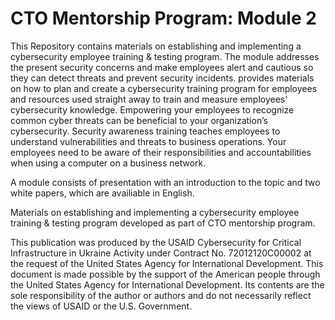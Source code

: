 # CTO Mentorship Program: Module 2

This Repository contains materials on establishing and implementing a cybersecurity employee training & testing program. The module addresses the present security concerns and make employees alert and cautious so they can detect threats and prevent security incidents. provides materials on how to plan and create a cybersecurity training program for employees and resources used straight away to train and measure employees’ cybersecurity knowledge. Empowering your employees to recognize common cyber threats can be beneficial to your organization’s cybersecurity. Security awareness training teaches employees to understand vulnerabilities and threats to business operations. Your employees need to be aware of their responsibilities and accountabilities when using a computer on a business network. 

A module consists of presentation with an introduction to the topic and two white papers, which are availiable in English. 

Materials on establishing and implementing a cybersecurity employee training & testing program developed as part of CTO mentorship program.

This publication was produced by the USAID Cybersecurity for Critical Infrastructure in Ukraine Activity under Contract No. 72012120C00002 at the request of the United States Agency for International Development. This document is made possible by the support of the American people through the United States Agency for International Development. Its contents are the sole responsibility of the author or authors and do not necessarily reflect the views of USAID or the U.S. Government.
